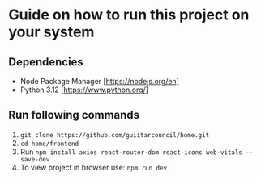 # Guide on how to run this project on your system

## Dependencies
- Node Package Manager [https://nodejs.org/en]
- Python 3.12 [https://www.python.org/]

## Run following commands
1. `git clone https://github.com/guiitarcouncil/home.git`
2. `cd home/frontend`
3. Run `npm install axios react-router-dom react-icons web-vitals --save-dev`
4. To view project in browser use: `npm run dev`
